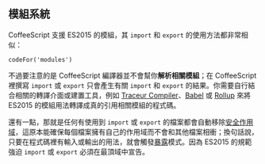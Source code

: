 ## 模組系統

CoffeeScript 支援 ES2015 的模組，其 `import` 和 `export` 的使用方法都非常相似：

```
codeFor('modules')
```

<div id="modules-note" class="bookmark"></div>

不過要注意的是 CoffeeScript 編譯器並不會幫你**解析相關模組**；在 CoffeeScript 裡撰寫 `import` 或 `export` 只會產生有關 `import` 和 `export` 的結果。你需要自行結合相關的轉譯介面或建置工具，例如 [Traceur Compiler](https://github.com/google/traceur-compiler)、[Babel](http://babeljs.io/) 或 [Rollup](https://github.com/rollup/rollup) 來將 ES2015 的模組用法轉譯成真的引用相關模組的程式碼。

還有一點，那就是任何有使用到 `import` 或 `export` 的檔案都會自動移除[安全作用域](#lexical-scope)，這原本能確保每個檔案擁有自己的作用域而不會和其他檔案相衝；換句話說，只要在程式碼裡有輸入或輸出的用法，就會觸發[暴露](#usage)模式。因為 ES2015 的規範強迫 `import` 或 `export` 必須在最頂域中宣告。
